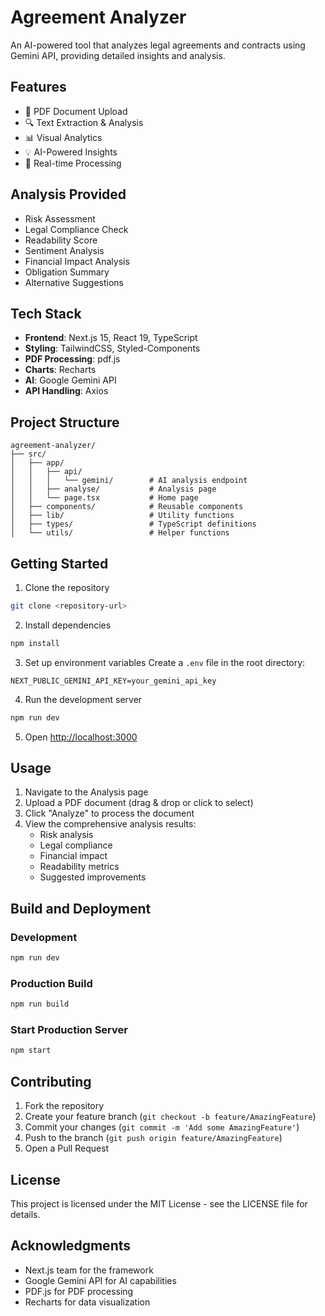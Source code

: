# Agreement Analyzer

An AI-powered tool that analyzes legal agreements and contracts using Gemini API, providing detailed insights and analysis.

## Features

- 📄 PDF Document Upload
- 🔍 Text Extraction & Analysis
- 📊 Visual Analytics
- 💡 AI-Powered Insights
- 🚀 Real-time Processing

## Analysis Provided

- Risk Assessment
- Legal Compliance Check
- Readability Score
- Sentiment Analysis
- Financial Impact Analysis
- Obligation Summary
- Alternative Suggestions

## Tech Stack

- **Frontend**: Next.js 15, React 19, TypeScript
- **Styling**: TailwindCSS, Styled-Components
- **PDF Processing**: pdf.js
- **Charts**: Recharts
- **AI**: Google Gemini API
- **API Handling**: Axios

## Project Structure

```
agreement-analyzer/
├── src/
│   ├── app/
│   │   ├── api/
│   │   │   └── gemini/        # AI analysis endpoint
│   │   ├── analyse/           # Analysis page
│   │   └── page.tsx           # Home page
│   ├── components/            # Reusable components
│   ├── lib/                   # Utility functions
│   ├── types/                 # TypeScript definitions
│   └── utils/                 # Helper functions
```

## Getting Started

1. Clone the repository
```bash
git clone <repository-url>
```

2. Install dependencies
```bash
npm install
```

3. Set up environment variables
Create a `.env` file in the root directory:
```env
NEXT_PUBLIC_GEMINI_API_KEY=your_gemini_api_key
```

4. Run the development server
```bash
npm run dev
```

5. Open [http://localhost:3000](http://localhost:3000)

## Usage

1. Navigate to the Analysis page
2. Upload a PDF document (drag & drop or click to select)
3. Click "Analyze" to process the document
4. View the comprehensive analysis results:
   - Risk analysis
   - Legal compliance
   - Financial impact
   - Readability metrics
   - Suggested improvements

## Build and Deployment

### Development
```bash
npm run dev
```

### Production Build
```bash
npm run build
```

### Start Production Server
```bash
npm start
```

## Contributing

1. Fork the repository
2. Create your feature branch (`git checkout -b feature/AmazingFeature`)
3. Commit your changes (`git commit -m 'Add some AmazingFeature'`)
4. Push to the branch (`git push origin feature/AmazingFeature`)
5. Open a Pull Request

## License

This project is licensed under the MIT License - see the LICENSE file for details.

## Acknowledgments

- Next.js team for the framework
- Google Gemini API for AI capabilities
- PDF.js for PDF processing
- Recharts for data visualization

